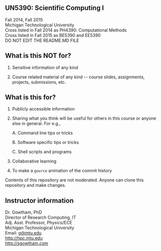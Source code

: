 UN5390: Scientific Computing I         
-------------------

Fall 2014, Fall 2015  
Michigan Technological University        
Cross listed in Fall 2014 as PH4390: Computational Methods           
Cross listed in Fall 2015 as BE5390 and EE5390           
DO NOT EDIT THE README.MD FILE

What is this NOT for?
-------------------

  01. Sensitive information of any kind

  02. Course related material of any kind -- course slides, assignments, 
      projects, submissions, etc.


What is this for?
-------------------

  01. Publicly accessible information

  02. Sharing what you think will be useful for others in this course
      or anyone else in general. For e.g., 

      A. Command line tips or tricks

      B. Software specific tips or tricks

      C. Shell scripts and programs

  03. Collaborative learning

  04. To make a ```gource``` animation of the commit history

Contents of this repository are not moderated. Anyone can clone this repository and make changes.


Instructor information
-------------------

Dr. Gowtham, PhD            
Director of Research Computing, IT           
Adj. Asst. Professor, Physics/ECE              
Michigan Technological University               
Email: g@mtu.edu           
http://hpc.mtu.edu              
http://sgowtham.com    

